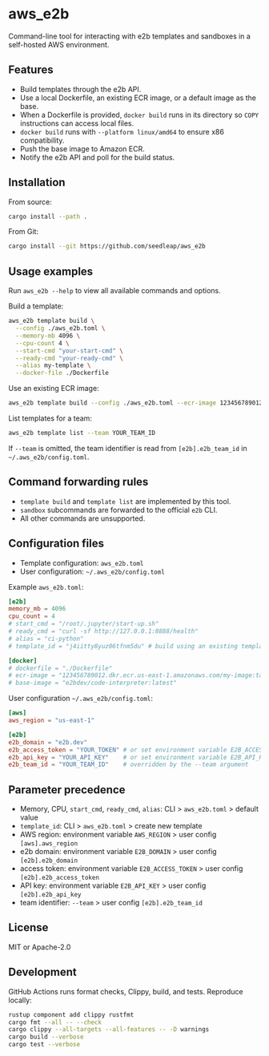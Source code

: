 # aws_e2b

Command-line tool for interacting with e2b templates and sandboxes in a self-hosted AWS environment.

## Features
- Build templates through the e2b API.
- Use a local Dockerfile, an existing ECR image, or a default image as the base.
- When a Dockerfile is provided, `docker build` runs in its directory so `COPY` instructions can access local files.
- `docker build` runs with `--platform linux/amd64` to ensure x86 compatibility.
- Push the base image to Amazon ECR.
- Notify the e2b API and poll for the build status.

## Installation
From source:
```bash
cargo install --path .
```

From Git:
```bash
cargo install --git https://github.com/seedleap/aws_e2b
```

## Usage examples
Run `aws_e2b --help` to view all available commands and options.

Build a template:
```bash
aws_e2b template build \
  --config ./aws_e2b.toml \
  --memory-mb 4096 \
  --cpu-count 4 \
  --start-cmd "your-start-cmd" \
  --ready-cmd "your-ready-cmd" \
  --alias my-template \
  --docker-file ./Dockerfile
```

Use an existing ECR image:
```bash
aws_e2b template build --config ./aws_e2b.toml --ecr-image 123456789012.dkr.ecr.us-east-1.amazonaws.com/my-image:tag
```

List templates for a team:
```bash
aws_e2b template list --team YOUR_TEAM_ID
```
If `--team` is omitted, the team identifier is read from `[e2b].e2b_team_id` in `~/.aws_e2b/config.toml`.

## Command forwarding rules
- `template build` and `template list` are implemented by this tool.
- `sandbox` subcommands are forwarded to the official `e2b` CLI.
- All other commands are unsupported.

## Configuration files
- Template configuration: `aws_e2b.toml`
- User configuration: `~/.aws_e2b/config.toml`

Example `aws_e2b.toml`:
```toml
[e2b]
memory_mb = 4096
cpu_count = 4
# start_cmd = "/root/.jupyter/start-up.sh"
# ready_cmd = "curl -sf http://127.0.0.1:8888/health"
# alias = "ci-python"
# template_id = "j4iitty8yuz06tfnm5du" # build using an existing template ID

[docker]
# dockerfile = "./Dockerfile"
# ecr-image = "123456789012.dkr.ecr.us-east-1.amazonaws.com/my-image:tag"
# base-image = "e2bdev/code-interpreter:latest"
```

User configuration `~/.aws_e2b/config.toml`:
```toml
[aws]
aws_region = "us-east-1"

[e2b]
e2b_domain = "e2b.dev"
e2b_access_token = "YOUR_TOKEN" # or set environment variable E2B_ACCESS_TOKEN
e2b_api_key = "YOUR_API_KEY"    # or set environment variable E2B_API_KEY
e2b_team_id = "YOUR_TEAM_ID"    # overridden by the --team argument
```

## Parameter precedence
- Memory, CPU, `start_cmd`, `ready_cmd`, `alias`: CLI > `aws_e2b.toml` > default value
- `template_id`: CLI > `aws_e2b.toml` > create new template
- AWS region: environment variable `AWS_REGION` > user config `[aws].aws_region`
- e2b domain: environment variable `E2B_DOMAIN` > user config `[e2b].e2b_domain`
- access token: environment variable `E2B_ACCESS_TOKEN` > user config `[e2b].e2b_access_token`
- API key: environment variable `E2B_API_KEY` > user config `[e2b].e2b_api_key`
- team identifier: `--team` > user config `[e2b].e2b_team_id`

## License
MIT or Apache-2.0

## Development
GitHub Actions runs format checks, Clippy, build, and tests. Reproduce locally:
```bash
rustup component add clippy rustfmt
cargo fmt --all -- --check
cargo clippy --all-targets --all-features -- -D warnings
cargo build --verbose
cargo test --verbose
```
